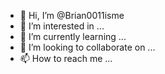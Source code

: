 - 👋 Hi, I’m @Brian0011isme
- 👀 I’m interested in ...
- 🌱 I’m currently learning ...
- 💞️ I’m looking to collaborate on ...
- 📫 How to reach me ...

<!---
Brian0011isme/Brian0011isme is a ✨ special ✨ repository because its `README.md` (this file) appears on your GitHub profile.
You can click the Preview link to take a look at your changes.
--->

